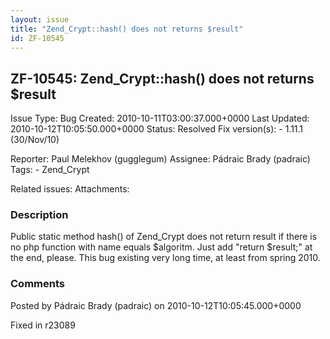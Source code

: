 ```yaml
---
layout: issue
title: "Zend_Crypt::hash() does not returns $result"
id: ZF-10545
---
```


ZF-10545: Zend\_Crypt::hash() does not returns $result
------------------------------------------------------

 Issue Type: Bug Created: 2010-10-11T03:00:37.000+0000 Last Updated: 2010-10-12T10:05:50.000+0000 Status: Resolved Fix version(s): - 1.11.1 (30/Nov/10)
 
 Reporter:  Paul Melekhov (gugglegum)  Assignee:  Pádraic Brady (padraic)  Tags: - Zend\_Crypt
 
 Related issues: 
 Attachments: 
### Description

Public static method hash() of Zend\_Crypt does not return result if there is no php function with name equals $algoritm. Just add "return $result;" at the end, please. This bug existing very long time, at least from spring 2010.

 

 

### Comments

Posted by Pádraic Brady (padraic) on 2010-10-12T10:05:45.000+0000

Fixed in r23089

 

 
